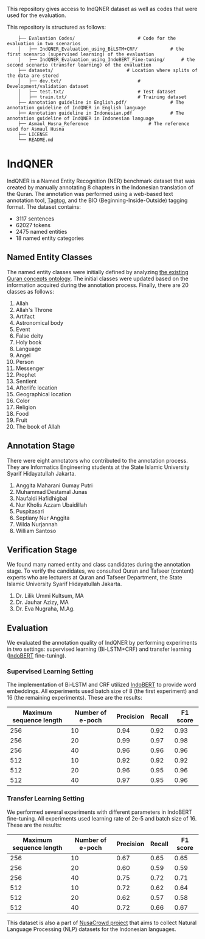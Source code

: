 <!-- -->

This repository gives access to IndQNER dataset as well as codes that were used for the evaluation.

This repository is structured as follows:

``` 
    ├── Evaluation Codes/						# Code for the evaluation in two scenarios
    │   ├── IndQNER_Evaluation_using_BiLSTM+CRF/			# the first scenario (supervised learning) of the evaluation
    │   ├── IndQNER_Evaluation_using_IndoBERT_Fine-tuning/		# the second scenario (transfer learning) of the evaluation
    ├── datasets/							# Location where splits of the data are stored
    │   ├── dev.txt/							# Development/validation dataset
    │   ├── test.txt/							# Test dataset
    │	├── train.txt/ 							# Training dataset
    ├── Annotation guideline in English.pdf/				# The annotation guideline of IndQNER in English language
    ├── Annotation guideline in Indonesian.pdf				# The annotation guideline of IndQNER in Indonesian language 
    ├── Asmaul_Husna_Reference						# The reference used for Asmaul Husna
    ├── LICENSE
    └── README.md
```

# IndQNER

IndQNER is a Named Entity Recognition (NER) benchmark dataset that was created by manually annotating 8 chapters in the Indonesian translation of the Quran. 
The annotation was performed using a web-based text annotation tool, [Tagtog](https://www.tagtog.com/), and the BIO (Beginning-Inside-Outside) tagging format. 
The dataset contains:
* 3117 sentences
* 62027 tokens
* 2475 named entities
* 18 named entity categories

## Named Entity Classes
The named entity classes were initially defined by analyzing [the existing Quran concepts ontology](https://corpus.quran.com/concept.jsp).
The initial classes were updated based on the information acquired during the annotation process. Finally, there are 20 classes as follows:
1. Allah
2. Allah's Throne
3. Artifact
4. Astronomical body
5. Event
6. False deity
7. Holy book
8. Language
9. Angel
10. Person
11. Messenger
12. Prophet
13. Sentient
14. Afterlife location
15. Geographical location
16. Color
17. Religion
18. Food
19. Fruit
20. The book of Allah

## Annotation Stage
There were eight annotators who contributed to the annotation process. They are Informatics Engineering students at the State Islamic University Syarif Hidayatullah Jakarta. 
1. Anggita Maharani Gumay Putri
2. Muhammad Destamal Junas
3. Naufaldi Hafidhigbal
4. Nur Kholis Azzam Ubaidillah
5. Puspitasari
6. Septiany Nur Anggita
7. Wilda Nurjannah
8. William Santoso

## Verification Stage
We found many named entity and class candidates during the annotation stage. To verify the candidates, we consulted Quran and Tafseer (content) experts who are lecturers at Quran and Tafseer Department, the State Islamic University Syarif Hidayatullah Jakarta.
1. Dr. Lilik Ummi Kultsum, MA
2. Dr. Jauhar Azizy, MA
3. Dr. Eva Nugraha, M.Ag.

## Evaluation
We evaluated the annotation quality of IndQNER by performing experiments in two settings: supervised learning (Bi-LSTM+CRF) and transfer learning ([IndoBERT](https://huggingface.co/indobenchmark/indobert-base-p1) fine-tuning). 

### Supervised Learning Setting
The implementation of Bi-LSTM and CRF utilized [IndoBERT](https://huggingface.co/indobenchmark/indobert-base-p1) to provide word embeddings. All experiments used batch size of 8 (the first experiment) and 16 (the remaining experiments). These are the results:

|Maximum sequence length|Number of e-poch|Precision|Recall|F1 score|
|-----------------------|----------------|---------|------|--------|
|         256		|       10	 |   0.94  | 0.92 |  0.93  |
|         256		|       20	 |   0.99  | 0.97 |  0.98  |
|         256		|       40	 |   0.96  | 0.96 |  0.96  |
|         512		|	10	 |   0.92  | 0.92 |  0.92  |
|	  512		| 	20	 |   0.96  | 0.95 |  0.96  |
|	  512 		|       40       |   0.97  | 0.95 |  0.96  |

### Transfer Learning Setting
We performed several experiments with different parameters in IndoBERT fine-tuning. All experiments used learning rate of 2e-5 and batch size of 16. These are the results:

|Maximum sequence length|Number of e-poch|Precision|Recall|F1 score|
|-----------------------|----------------|---------|------|--------|
|	  256		|	10	 |   0.67  | 0.65 |  0.65  |
|	  256 		|	20	 |   0.60  | 0.59 |  0.59  |
|	  256		|	40	 |   0.75  | 0.72 |  0.71  |
|	  512		|	10	 |   0.72  | 0.62 |  0.64  |
|	  512		|	20	 |   0.62  | 0.57 |  0.58  |
|	  512		|	40	 |   0.72  | 0.66 |  0.67  |

This dataset is also a part of [NusaCrowd project](https://github.com/IndoNLP/nusa-crowd) that aims to collect Natural Language Processing (NLP) datasets for the Indonesian languages.
